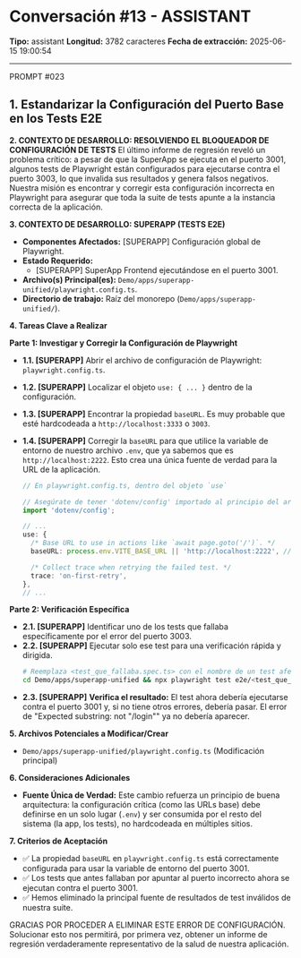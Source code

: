 # Conversación #13 - ASSISTANT

**Tipo:** assistant
**Longitud:** 3782 caracteres
**Fecha de extracción:** 2025-06-15 19:00:54

---

PROMPT #023
## 1. Estandarizar la Configuración del Puerto Base en los Tests E2E

**2. CONTEXTO DE DESARROLLO: RESOLVIENDO EL BLOQUEADOR DE CONFIGURACIÓN DE TESTS**
El último informe de regresión reveló un problema crítico: a pesar de que la SuperApp se ejecuta en el puerto 3001, algunos tests de Playwright están configurados para ejecutarse contra el puerto 3003, lo que invalida sus resultados y genera falsos negativos. Nuestra misión es encontrar y corregir esta configuración incorrecta en Playwright para asegurar que toda la suite de tests apunte a la instancia correcta de la aplicación.

**3. CONTEXTO DE DESARROLLO: SUPERAPP (TESTS E2E)**
- **Componentes Afectados:** [SUPERAPP] Configuración global de Playwright.
- **Estado Requerido:**
    - [SUPERAPP] SuperApp Frontend ejecutándose en el puerto 3001.
- **Archivo(s) Principal(es):** `Demo/apps/superapp-unified/playwright.config.ts`.
- **Directorio de trabajo:** Raíz del monorepo (`Demo/apps/superapp-unified/`).

**4. Tareas Clave a Realizar**

**Parte 1: Investigar y Corregir la Configuración de Playwright**
*   **1.1. [SUPERAPP]** Abrir el archivo de configuración de Playwright: `playwright.config.ts`.
*   **1.2. [SUPERAPP]** Localizar el objeto `use: { ... }` dentro de la configuración.
*   **1.3. [SUPERAPP]** Encontrar la propiedad `baseURL`. Es muy probable que esté hardcodeada a `http://localhost:3333` o `3003`.
*   **1.4. [SUPERAPP]** Corregir la `baseURL` para que utilice la variable de entorno de nuestro archivo `.env`, que ya sabemos que es `http://localhost:2222`. Esto crea una única fuente de verdad para la URL de la aplicación.

    ```typescript
    // En playwright.config.ts, dentro del objeto `use`

    // Asegúrate de tener 'dotenv/config' importado al principio del archivo si es necesario
    import 'dotenv/config';

    // ...
    use: {
      /* Base URL to use in actions like `await page.goto('/')`. */
      baseURL: process.env.VITE_BASE_URL || 'http://localhost:2222', // <-- CORRECCIÓN CLAVE

      /* Collect trace when retrying the failed test. */
      trace: 'on-first-retry',
    },
    // ...
    ```

**Parte 2: Verificación Específica**
*   **2.1. [SUPERAPP]** Identificar uno de los tests que fallaba específicamente por el error del puerto 3003.
*   **2.2. [SUPERAPP]** Ejecutar solo ese test para una verificación rápida y dirigida.
    ```bash
    # Reemplaza <test_que_fallaba.spec.ts> con el nombre de un test afectado
    cd Demo/apps/superapp-unified && npx playwright test e2e/<test_que_fallaba.spec.ts> --project=chromium
    ```
*   **2.3. [SUPERAPP]** **Verifica el resultado:** El test ahora debería ejecutarse contra el puerto 3001 y, si no tiene otros errores, debería pasar. El error de "Expected substring: not "/login"" ya no debería aparecer.

**5. Archivos Potenciales a Modificar/Crear**
- `Demo/apps/superapp-unified/playwright.config.ts` (Modificación principal)

**6. Consideraciones Adicionales**
- **Fuente Única de Verdad:** Este cambio refuerza un principio de buena arquitectura: la configuración crítica (como las URLs base) debe definirse en un solo lugar (`.env`) y ser consumida por el resto del sistema (la app, los tests), no hardcodeada en múltiples sitios.

**7. Criterios de Aceptación**
- ✅ La propiedad `baseURL` en `playwright.config.ts` está correctamente configurada para usar la variable de entorno del puerto 3001.
- ✅ Los tests que antes fallaban por apuntar al puerto incorrecto ahora se ejecutan contra el puerto 3001.
- ✅ Hemos eliminado la principal fuente de resultados de test inválidos de nuestra suite.

GRACIAS POR PROCEDER A ELIMINAR ESTE ERROR DE CONFIGURACIÓN. Solucionar esto nos permitirá, por primera vez, obtener un informe de regresión verdaderamente representativo de la salud de nuestra aplicación.